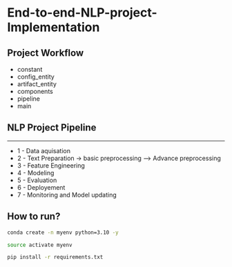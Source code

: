 # End-to-end-NLP-project-Implementation

## Project Workflow

- constant
- config_entity
- artifact_entity
- components
- pipeline
- main

## NLP Project Pipeline
---------------------------
- 1 - Data aquisation
- 2 - Text Preparation -> basic preprocessing   --> Advance preprocessing
- 3 - Feature Engineering
- 4 - Modeling
- 5 - Evaluation
- 6 - Deployement
- 7 - Monitoring and Model updating


## How to run?

```bash
conda create -n myenv python=3.10 -y
```

```bash
source activate myenv
```

```bash
pip install -r requirements.txt
```